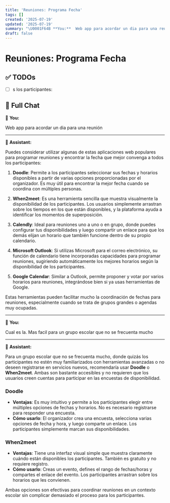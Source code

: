```yaml
---
title: 'Reuniones: Programa Fecha'
tags: []
created: '2025-07-19'
updated: '2025-07-19'
summary: "\U0001F64B **You:**  Web app para acordar un dia para una reunión"
draft: false
---
```


# Reuniones: Programa Fecha

## ✅ TODOs
- [ ] s los participantes:

## 🧠 Full Chat

🙋 **You:**

Web app para acordar un dia para una reunión

---

🤖 **Assistant:**

Puedes considerar utilizar algunas de estas aplicaciones web populares para programar reuniones y encontrar la fecha que mejor convenga a todos los participantes:

1. **Doodle**: Permite a los participantes seleccionar sus fechas y horarios disponibles a partir de varias opciones proporcionadas por el organizador. Es muy útil para encontrar la mejor fecha cuando se coordina con múltiples personas.

2. **When2meet**: Es una herramienta sencilla que muestra visualmente la disponibilidad de los participantes. Los usuarios simplemente arrastran sobre los tiempos en los que están disponibles, y la plataforma ayuda a identificar los momentos de superposición.

3. **Calendly**: Ideal para reuniones uno a uno o en grupo, donde puedes configurar tus disponibilidades y luego compartir un enlace para que los demás elijan un horario que también funcione dentro de su propio calendario.

4. **Microsoft Outlook**: Si utilizas Microsoft para el correo electrónico, su función de calendario tiene incorporadas capacidades para programar reuniones, sugiriendo automáticamente los mejores horarios según la disponibilidad de los participantes.

5. **Google Calendar**: Similar a Outlook, permite proponer y votar por varios horarios para reuniones, integrándose bien si ya usas herramientas de Google.

Estas herramientas pueden facilitar mucho la coordinación de fechas para reuniones, especialmente cuando se trata de grupos grandes o agendas muy ocupadas.

---

🙋 **You:**

Cual es la. Mas facil para un grupo escolar que no se frecuenta mucho

---

🤖 **Assistant:**

Para un grupo escolar que no se frecuenta mucho, donde quizás los participantes no estén muy familiarizados con herramientas avanzadas o no deseen registrarse en servicios nuevos, recomendaría usar **Doodle** o **When2meet**. Ambas son bastante accesibles y no requieren que los usuarios creen cuentas para participar en las encuestas de disponibilidad.

### Doodle
- **Ventajas**: Es muy intuitivo y permite a los participantes elegir entre múltiples opciones de fechas y horarios. No es necesario registrarse para responder una encuesta.
- **Cómo usarlo**: El organizador crea una encuesta, selecciona varias opciones de fecha y hora, y luego comparte un enlace. Los participantes simplemente marcan sus disponibilidades.

### When2meet
- **Ventajas**: Tiene una interfaz visual simple que muestra claramente cuándo están disponibles los participantes. También es gratuito y no requiere registro.
- **Cómo usarlo**: Creas un evento, defines el rango de fechas/horas y compartes el enlace del evento. Los participantes arrastran sobre los horarios que les convienen.

Ambas opciones son efectivas para coordinar reuniones en un contexto escolar sin complicar demasiado el proceso para los participantes.